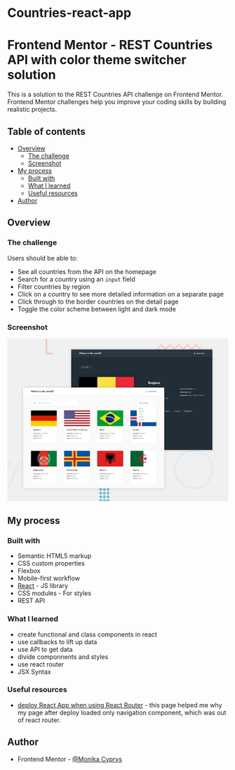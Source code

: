 # Countries-react-app

# Frontend Mentor - REST Countries API with color theme switcher solution

This is a solution to the REST Countries API challenge on Frontend Mentor. Frontend Mentor challenges help you improve your coding skills by building realistic projects.

## Table of contents

- [Overview](#overview)
  - [The challenge](#the-challenge)
  - [Screenshot](#screenshot)
- [My process](#my-process)
  - [Built with](#built-with)
  - [What I learned](#what-i-learned)
  - [Useful resources](#useful-resources)
- [Author](#author)

## Overview

### The challenge

Users should be able to:

- See all countries from the API on the homepage
- Search for a country using an `input` field
- Filter countries by region
- Click on a country to see more detailed information on a separate page
- Click through to the border countries on the detail page
- Toggle the color scheme between light and dark mode

### Screenshot

![desktop preview](src/assets/images/desktop-preview.jpg)

## My process

### Built with

- Semantic HTML5 markup
- CSS custom properties
- Flexbox
- Mobile-first workflow
- [React](https://reactjs.org/) - JS library
- CSS modules - For styles
- REST API 

### What I learned

- create functional and class components in react
- use callbacks to lift up data
- use API to get data
- divide componnents and styles
- use react router
- JSX Syntax

### Useful resources

- [deploy React App when using React Router](https://medium.com/@arijit_chowdhury/deploy-react-app-with-react-router-to-github-pages-for-free-569377f483f) - this page helped me why my page after deploy loaded only navigation component, which was out of react router.

## Author

- Frontend Mentor - [@Monika Cyprys](https://www.frontendmentor.io/profile/MonikaCyprys)
